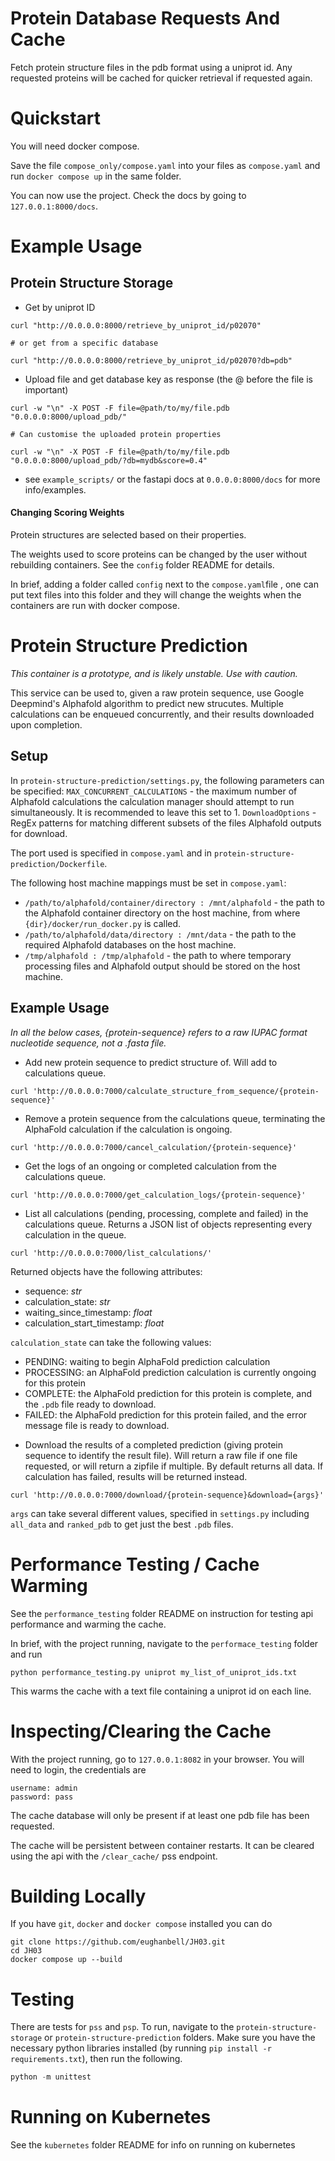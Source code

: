 # Protein Database Requests And Cache 

Fetch protein structure files in the pdb format using a uniprot id.
Any requested proteins will be cached for quicker retrieval if requested again.

# Quickstart

You will need docker compose.

Save the file `compose_only/compose.yaml` into your files as `compose.yaml` and run 
```docker compose up``` in the same folder.

You can now use the project. Check the docs by going to
`127.0.0.1:8000/docs`.

# Example Usage

## Protein Structure Storage

* Get by uniprot ID
```
curl "http://0.0.0.0:8000/retrieve_by_uniprot_id/p02070"

# or get from a specific database

curl "http://0.0.0.0:8000/retrieve_by_uniprot_id/p02070?db=pdb"
```

* Upload file and get database key as response (the @ before the file is important)
```
curl -w "\n" -X POST -F file=@path/to/my/file.pdb "0.0.0.0:8000/upload_pdb/"

# Can customise the uploaded protein properties

curl -w "\n" -X POST -F file=@path/to/my/file.pdb "0.0.0.0:8000/upload_pdb/?db=mydb&score=0.4"
```

* see `example_scripts/` or the fastapi docs at `0.0.0.0:8000/docs` for more info/examples.

#### Changing Scoring Weights

Protein structures are selected based on their properties.

The weights used to score proteins can be changed by the user without rebuilding containers.
See the `config` folder README for details. 

In brief, adding a folder called `config` next to the `compose.yaml`file , 
one can put text files into this folder and they will change the weights 
when the containers are run with docker compose.

# Protein Structure Prediction
_This container is a prototype, and is likely unstable. Use with caution._

This service can be used to, given a raw protein sequence, use Google Deepmind's Alphafold algorithm to predict new strucutes. Multiple calculations can be enqueued concurrently, and their results downloaded upon completion.

## Setup
In `protein-structure-prediction/settings.py`, the following parameters can be specified:
`MAX_CONCURRENT_CALCULATIONS` - the maximum number of Alphafold calculations the calculation manager should attempt to run simultaneously. It is recommended to leave this set to 1.
`DownloadOptions` - RegEx patterns for matching different subsets of the files Alphafold outputs for download.

The port used is specified in `compose.yaml` and in `protein-structure-prediction/Dockerfile`.

The following host machine mappings must be set in `compose.yaml`:
- `/path/to/alphafold/container/directory : /mnt/alphafold` - the path to the Alphafold container directory on the host machine, from where `{dir}/docker/run_docker.py` is called.
- `/path/to/alphafold/data/directory : /mnt/data` - the path to the required Alphafold databases on the host machine.
- `/tmp/alphafold : /tmp/alphafold` - the path to where temporary processing files and Alphafold output should be stored on the host machine.

## Example Usage
_In all the below cases, {protein-sequence} refers to a raw IUPAC format nucleotide sequence, not a .fasta file._

* Add new protein sequence to predict structure of. Will add to calculations queue.
```
curl 'http://0.0.0.0:7000/calculate_structure_from_sequence/{protein-sequence}'
```

* Remove a protein sequence from the calculations queue, terminating the AlphaFold calculation if the calculation is ongoing.
```
curl 'http://0.0.0.0:7000/cancel_calculation/{protein-sequence}'
```

* Get the logs of an ongoing or completed calculation from the calculations queue.
```
curl 'http://0.0.0.0:7000/get_calculation_logs/{protein-sequence}'
```

* List all calculations (pending, processing, complete and failed) in the calculations queue. Returns a JSON list of objects representing every calculation in the queue.
```
curl 'http://0.0.0.0:7000/list_calculations/'
```

Returned objects have the following attributes:
- sequence: *str*
- calculation_state: *str*
- waiting_since_timestamp: *float*
- calculation_start_timestamp: *float*

`calculation_state` can take the following values:
- PENDING: waiting to begin AlphaFold prediction calculation
- PROCESSING: an AlphaFold prediction calculation is currently ongoing for this protein
- COMPLETE: the AlphaFold prediction for this protein is complete, and the `.pdb` file ready to download.
- FAILED: the AlphaFold prediction for this protein failed, and the error message file is ready to download.

* Download the results of a completed prediction (giving protein sequence to identify the result file). Will return a raw file if one file requested, or will return a zipfile if multiple. By default returns all data. If calculation has failed, results will be returned instead.
```
curl 'http://0.0.0.0:7000/download/{protein-sequence}&download={args}'
```
`args` can take several different values, specified in `settings.py` including `all_data` and `ranked_pdb` to get just the best `.pdb` files.


# Performance Testing / Cache Warming

See the `performance_testing` folder README on instruction for testing api performance and warming the cache.

In brief, with the project running, navigate to the `performace_testing` folder and run
```
python performance_testing.py uniprot my_list_of_uniprot_ids.txt
```
This warms the cache with a text file containing a uniprot id on each line.


# Inspecting/Clearing the Cache

With the project running, go to `127.0.0.1:8082` 
in your browser.
You will need to login, the credentials are 
```
username: admin
password: pass
```

The cache database will only be present if at least one pdb file has been requested.


The cache will be persistent between container restarts. It can be cleared using the api with
the `/clear_cache/` pss endpoint.


# Building Locally

If you have `git`, `docker` and `docker compose` installed you can do
```
git clone https://github.com/eughanbell/JH03.git
cd JH03
docker compose up --build
```

# Testing

There are tests for `pss` and `psp`. To run, navigate to the `protein-structure-storage` or 
`protein-structure-prediction` folders. Make sure you have the necessary python libraries installed (by running `pip install -r requirements.txt`), then run the following.
```python
python -m unittest
```


# Running on Kubernetes

See the `kubernetes` folder README for info on running on kubernetes
